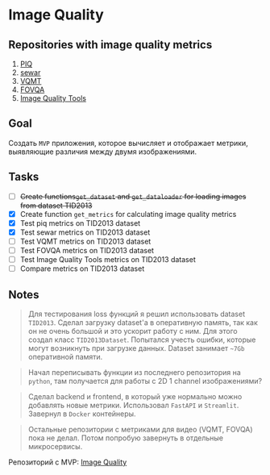 # Image Quality

## Repositories with image quality metrics
1. [PIQ](https://github.com/photosynthesis-team/piq)
2. [sewar](https://vk.com/away.php?to=https%3A%2F%2Fgithub.com%2Fandrewekhalel%2Fsewar&el=snippet)
3. [VQMT](https://github.com/rolinh/VQMT)
4. [FOVQA](https://github.com/Scholles007/Framework-for-Objective-Visual-Quality-Assessment-FOVQA)
5. [Image Quality Tools](https://github.com/sattarab/image-quality-tools)

## Goal
Создать `MVP` приложения, которое вычисляет и отображает метрики, выявляющие различия между двумя изображениями.

## Tasks 
- [ ] <s>Create functions`get_dataset` and `get_dataloader` for loading images from dataset TID2013</s>
- [x] Create function `get_metrics` for calculating image quality metrics
- [x] Test piq metrics on TID2013 dataset
- [x] Test sewar metrics on TID2013 dataset
- [ ] Test VQMT metrics on TID2013 dataset
- [ ] Test FOVQA metrics on TID2013 dataset
- [ ] Test Image Quality Tools metrics on TID2013 dataset
- [ ] Compare metrics on TID2013 dataset

## Notes
> Для тестирования loss функций я решил использовать dataset `TID2013`.
> Сделал загрузку dataset'а в оперативную память, так как он не очень большой и это ускорит работу с ним.
> Для этого создал класс `TID2013Dataset`.
> Попытался учесть ошибки, которые могут возникнуть при загрузке данных.
> Dataset занимает `~7Gb` оперативной памяти.

> Начал переписывать функции из последнего репозитория на `python`, там получается для работы с 2D 1 channel изображениями?

> Сделал backend и frontend, в который уже нормально можно добавлять новые метрики.
> Использовал `FastAPI` и `Streamlit`.
> Завернул в `Docker` контейнеры.

> Остальные репозитории с метриками для видео (VQMT, FOVQA) пока не делал.
> Потом попробую завернуть в отдельные микросервисы.

Репозиторий с MVP: [Image Quality](https://github.com/ChS23/ImageQuality)